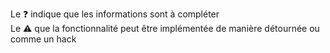 
<p class="has-text-centered">
Le ❓ indique que les informations sont à compléter<br>
Le ⚠️ que la fonctionnalité peut être implémentée de manière détournée ou comme un hack
</p>